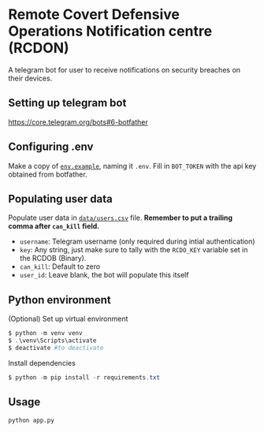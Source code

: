 # Remote Covert Defensive Operations Notification centre (RCDON)
A telegram bot for user to receive notifications on security breaches on their devices.

## Setting up telegram bot
https://core.telegram.org/bots#6-botfather

## Configuring .env
Make a copy of [`env.example`](env.example), naming it `.env`. Fill in `BOT_TOKEN` with the api key obtained from botfather.

## Populating user data
Populate user data in [`data/users.csv`](data/users.csv) file. **Remember to put a trailing comma after `can_kill` field.**
- `username`: Telegram username (only required during intial authentication)
- `key`: Any string, just make sure to tally with the `RCDO_KEY` variable set in the RCDOB (Binary).
- `can_kill`: Default to zero
- `user_id`: Leave blank, the bot will populate this itself

## Python environment
(Optional) Set up virtual environment
```powershell
$ python -m venv venv
$ .\venv\Scripts\activate
$ deactivate #to deactivate
```

Install dependencies
```powershell
$ python -m pip install -r requirements.txt
```

## Usage
```
python app.py
```
